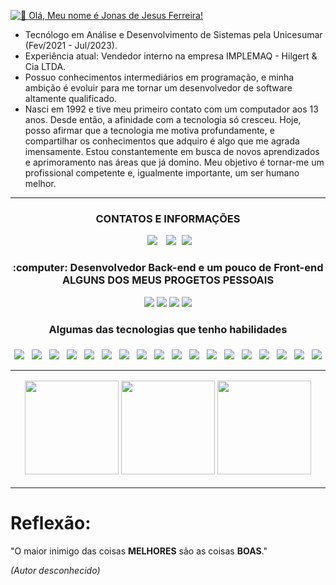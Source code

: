 <a href="https://git.io/typing-svg"><img src="https://readme-typing-svg.demolab.com?font=Fira+Code&weight=800&pause=1000&repeat=false&random=false&width=550&lines=%F0%9F%91%8B+Ol%C3%A1%2C+Meu+nome+%C3%A9+Jonas+de+Jesus+Ferreira!" alt="👋 Olá, Meu nome é Jonas de Jesus Ferreira!" /></a>

- Tecnólogo em Análise e Desenvolvimento de Sistemas pela Unicesumar (Fev/2021 - Jul/2023).
- Experiência atual: Vendedor interno na empresa IMPLEMAQ - Hilgert & Cia LTDA.
- Possuo conhecimentos intermediários em programação, e minha ambição é evoluir para me tornar um desenvolvedor de software altamente qualificado.
- Nasci em 1992 e tive meu primeiro contato com um computador aos 13 anos. Desde então, a afinidade com a tecnologia só cresceu. Hoje, posso afirmar que a tecnologia me motiva profundamente, e compartilhar os conhecimentos que adquiro é algo que me agrada imensamente. Estou constantemente em busca de novos aprendizados e aprimoramento nas áreas que já domino. Meu objetivo é tornar-me um profissional competente e, igualmente importante, um ser humano melhor.
<hr>
<h3 align="center">CONTATOS E INFORMAÇÕES</h3>
<div align="center">
    <a  style="margin: 5px;" href = "mailto:contato.jonasjf@outlook.com.br">
     <img src="https://img.shields.io/badge/E--mail-0078d4?style=for-the-badge&logo=windows&logoColor=white" target="_blank"></a>
    <a style="margin: 5px;" href="https://www.linkedin.com/in/jonasjf" target="_blank">
     <img src="https://img.shields.io/badge/-LinkedIn-%230077B5?style=for-the-badge&logo=linkedin&logoColor=white" target="_blank"></a>
    <a href="https://jonasjf360.github.io/myportfolio/" target="_blank">
     <img src="https://img.shields.io/badge/Portfolio-3B49DF?style=for-the-badge&logo=Codeforces&logoColor=white" target="_blank"></a>
</div>

<h3 align="center"> :computer: Desenvolvedor Back-end e um pouco de Front-end<br>ALGUNS DOS MEUS PROGETOS PESSOAIS</h3>
<div align="center">
  <a href="https://jonasjf360.github.io/landing_page/" target="_blank"><img src="https://img.shields.io/badge/My_Langing_Page-7124DB?style=for-the-badge&logo="></a>
  <a href="https://github.com/JonasJF360/hangman" target="_blank"><img src="https://img.shields.io/badge/Hangman-2A7FFF?style=for-the-badge&logo="></a>
  <a href="https://jonasjf360.github.io/Space-Shooter/" target="_blank"><img src="https://img.shields.io/badge/Space_Shooter-82BA11?style=for-the-badge&logo="></a>
  <a href="https://github.com/JonasJF360/Python_Names_Generator" target="_blank"><img src="https://img.shields.io/badge/Names_Generator-606D74?style=for-the-badge&logo="></a>
</div>

<h3 align="center"> Algumas das tecnologias que tenho habilidades <h3>
<div style="display: flex; justify-content: space-around; flex-wrap: wrap;" align="center">
<img src="https://img.shields.io/badge/JavaScript-F7DF1E?style=for-the-badge&logo=javascript&logoColor=black">
<img src="https://img.shields.io/badge/TypeScript-2A7FFF?style=for-the-badge&logo=typescript&logoColor=black">
<img src="https://img.shields.io/badge/Python-3d7aab?style=for-the-badge&logo=python&logoColor=white">
<img src="https://img.shields.io/badge/Java-f01924?style=for-the-badge&logo=openjdk&logoColor=white">
<img src="https://img.shields.io/badge/HTML5-E34F26?style=for-the-badge&logo=html5&logoColor=white">
<img src="https://img.shields.io/badge/CSS3-3d9dd7?style=for-the-badge&logo=css3&logoColor=white">
<img src="https://img.shields.io/badge/Git-f34c27?style=for-the-badge&logo=git&logoColor=white">
<img src="https://img.shields.io/badge/GitHub-181717?style=for-the-badge&logo=github&logoColor=white">
<img src="https://img.shields.io/badge/Markdown-222222?style=for-the-badge&logo=markdown&logoColor=white">
<img src="https://img.shields.io/badge/LINUX-605493?style=for-the-badge&logo=Linux&logoColor=white">
<img src="https://img.shields.io/badge/Microsoft-83bc08?style=for-the-badge&logo=microsoft&logoColor=white">
<img src="https://img.shields.io/badge/MS_Office-D83B01?style=for-the-badge&logo=microsoft-office&logoColor=white">
<img src="https://img.shields.io/badge/Excel-217346?style=for-the-badge&logo=microsoft-excel&logoColor=white">
<img src="https://img.shields.io/badge/Word-2B579A?style=for-the-badge&logo=microsoft-word&logoColor=white">
<img src="https://img.shields.io/badge/Node.JS-026E00?style=for-the-badge&logo=node.js&logoColor=white">
<img src="https://img.shields.io/badge/MySQL-00758f?style=for-the-badge&logo=mysql&logoColor=white">
<img src="https://img.shields.io/badge/SQLite-044a64?style=for-the-badge&logo=sqlite&logoColor=white">
<img src="https://img.shields.io/badge/C/C++-00599C?style=for-the-badge&logo=cplusplus&logoColor=white">
</div>
<hr>
<div align="center">
<img height=150 src="https://github-readme-stats.vercel.app/api?username=JonasJF360&show_icons=true&theme=tokyonight" />
<img height=150 src="https://github-readme-stats.vercel.app/api/top-langs?username=JonasJF360&layout=compact&theme=tokyonight&langs_count=8&card_width=320" />
<img height=150  src="https://streak-stats.demolab.com?user=JonasJF360&theme=tokyonight&locale=pt_BR" />
</div>
 
<hr/>   
<h1>Reflexão:</h1>

"O maior inimigo das coisas **MELHORES**
são as coisas **BOAS**."

_(Autor desconhecido)_

